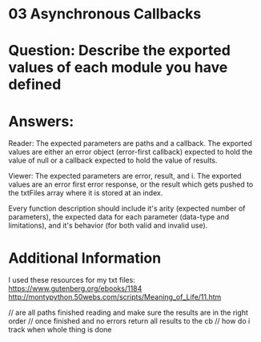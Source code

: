 # 03 Asynchronous Callbacks

# Question: Describe the exported values of each module you have defined

# Answers:
Reader: The expected parameters are paths and a callback. The exported values are either an error object (error-first callback) expected to hold the value of null or a callback  expected to hold the value of results.

Viewer: The expected parameters are error, result, and i. The exported values are an error first error response, or the result which gets pushed to the txtFiles array where it is stored at an index.

Every function description should include it's arity (expected number of parameters), the expected data for each parameter (data-type and limitations), and it's behavior (for both valid and invalid use).

# Additional Information
I used these resources for my txt files:
https://www.gutenberg.org/ebooks/1184
http://montypython.50webs.com/scripts/Meaning_of_Life/11.htm

// are all paths finished reading and make sure the results are in the right order
// once finished and no errors return all results to the cb
// how do i track when whole thing is done